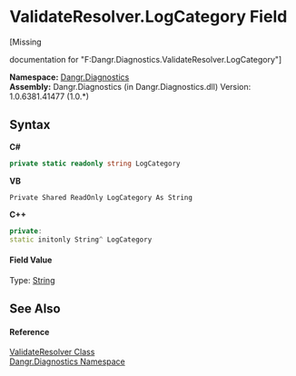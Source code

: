# ValidateResolver.LogCategory Field
 

\[Missing <summary> documentation for "F:Dangr.Diagnostics.ValidateResolver.LogCategory"\]

**Namespace:**&nbsp;<a href="N_Dangr_Diagnostics">Dangr.Diagnostics</a><br />**Assembly:**&nbsp;Dangr.Diagnostics (in Dangr.Diagnostics.dll) Version: 1.0.6381.41477 (1.0.*)

## Syntax

**C#**<br />
``` C#
private static readonly string LogCategory
```

**VB**<br />
``` VB
Private Shared ReadOnly LogCategory As String
```

**C++**<br />
``` C++
private:
static initonly String^ LogCategory
```


#### Field Value
Type: <a href="http://msdn2.microsoft.com/en-us/library/s1wwdcbf" target="_blank">String</a>

## See Also


#### Reference
<a href="T_Dangr_Diagnostics_ValidateResolver">ValidateResolver Class</a><br /><a href="N_Dangr_Diagnostics">Dangr.Diagnostics Namespace</a><br />